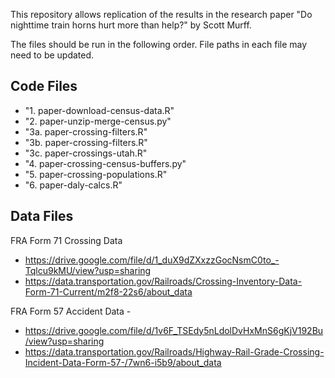 This repository allows replication of the results in the research paper "Do nighttime train horns hurt more than help?" by Scott Murff.

The files should be run in the following order. File paths in each file may need to be updated. 

## Code Files
-  "1. paper-download-census-data.R"
-  "2. paper-unzip-merge-census.py"
-  "3a. paper-crossing-filters.R"
-  "3b. paper-crossing-filters.R"
-  "3c. paper-crossings-utah.R"
-  "4. paper-crossing-census-buffers.py"
-  "5. paper-crossing-populations.R"
-  "6. paper-daly-calcs.R"

## Data Files

FRA Form 71 Crossing Data
-  https://drive.google.com/file/d/1_duX9dZXxzzGocNsmC0to_-Tqlcu9kMU/view?usp=sharing
-  https://data.transportation.gov/Railroads/Crossing-Inventory-Data-Form-71-Current/m2f8-22s6/about_data

FRA Form 57 Accident Data - 
-  https://drive.google.com/file/d/1v6F_TSEdy5nLdolDvHxMnS6gKjV192Bu/view?usp=sharing
-  https://data.transportation.gov/Railroads/Highway-Rail-Grade-Crossing-Incident-Data-Form-57-/7wn6-i5b9/about_data
